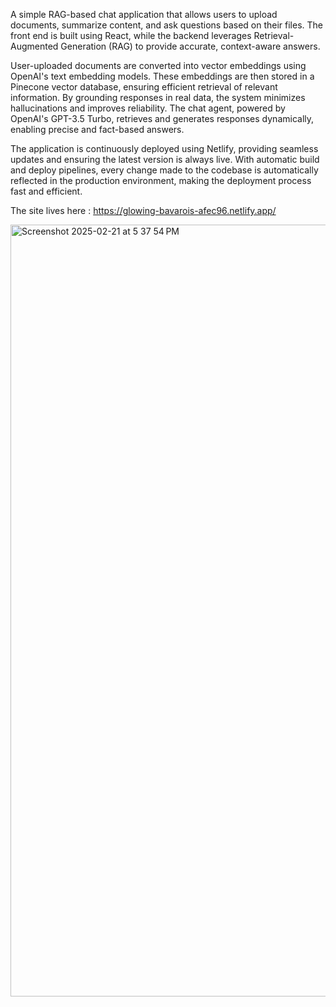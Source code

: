 A simple RAG-based chat application that allows users to upload documents, summarize content, and ask questions based on their files. The front end is built using React, while the backend leverages Retrieval-Augmented Generation (RAG) to provide accurate, context-aware answers.

User-uploaded documents are converted into vector embeddings using OpenAI's text embedding models. These embeddings are then stored in a Pinecone vector database, ensuring efficient retrieval of relevant information. By grounding responses in real data, the system minimizes hallucinations and improves reliability. The chat agent, powered by OpenAI's GPT-3.5 Turbo, retrieves and generates responses dynamically, enabling precise and fact-based answers.

The application is continuously deployed using Netlify, providing seamless updates and ensuring the latest version is always live. With automatic build and deploy pipelines, every change made to the codebase is automatically reflected in the production environment, making the deployment process fast and efficient.

The site lives here : https://glowing-bavarois-afec96.netlify.app/


<img width="1235" alt="Screenshot 2025-02-21 at 5 37 54 PM" src="https://github.com/user-attachments/assets/fc49f0ad-ef10-4f72-9767-88af96a99d88" />
